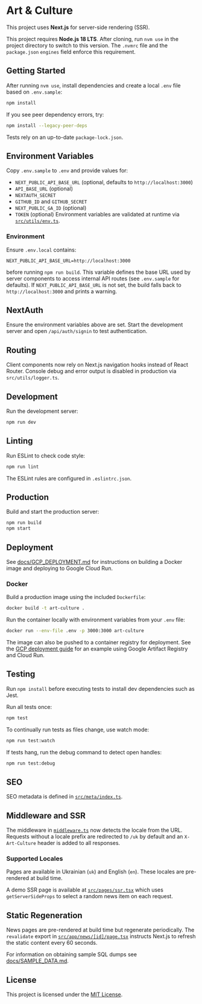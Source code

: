 # Art & Culture

This project uses **Next.js** for server-side rendering (SSR).

This project requires **Node.js 18 LTS**. After cloning, run `nvm use` in the
project directory to switch to this version. The `.nvmrc` file and the
`package.json` `engines` field enforce this requirement.

## Getting Started

After running `nvm use`, install dependencies and create a local `.env` file based on `.env.sample`:

```bash
npm install
```

If you see peer dependency errors, try:

```bash
npm install --legacy-peer-deps
```

Tests rely on an up-to-date `package-lock.json`.


## Environment Variables

Copy `.env.sample` to `.env` and provide values for:
- `NEXT_PUBLIC_API_BASE_URL` (optional, defaults to `http://localhost:3000`)
- `API_BASE_URL` (optional)
- `NEXTAUTH_SECRET`
- `GITHUB_ID` and `GITHUB_SECRET`
- `NEXT_PUBLIC_GA_ID` (optional)
- `TOKEN` (optional)
Environment variables are validated at runtime via [`src/utils/env.ts`](src/utils/env.ts).

### Environment

Ensure `.env.local` contains:
```
NEXT_PUBLIC_API_BASE_URL=http://localhost:3000
```
before running `npm run build`. This variable defines the base URL used by server components to access internal API routes (see `.env.sample` for defaults).
If `NEXT_PUBLIC_API_BASE_URL` is not set, the build falls back to `http://localhost:3000` and prints a warning.

## NextAuth

Ensure the environment variables above are set. Start the development server and open `/api/auth/signin` to test authentication.


## Routing
Client components now rely on Next.js navigation hooks instead of React Router.
Console debug and error output is disabled in production via `src/utils/logger.ts`.
## Development

Run the development server:

```bash
npm run dev
```


## Linting

Run ESLint to check code style:

```bash
npm run lint
```

The ESLint rules are configured in `.eslintrc.json`.

## Production

Build and start the production server:

```bash
npm run build
npm start
```

## Deployment

See [docs/GCP_DEPLOYMENT.md](docs/GCP_DEPLOYMENT.md) for instructions on building a Docker image and deploying to Google Cloud Run.

### Docker

Build a production image using the included `Dockerfile`:

```bash
docker build -t art-culture .
```

Run the container locally with environment variables from your `.env` file:

```bash
docker run --env-file .env -p 3000:3000 art-culture
```

The image can also be pushed to a container registry for deployment. See the [GCP deployment guide](docs/GCP_DEPLOY.md) for an example using Google Artifact Registry and Cloud Run.



## Testing

Run `npm install` before executing tests to install dev dependencies such as Jest.

Run all tests once:

```bash
npm test
```

To continually run tests as files change, use watch mode:

```bash
npm run test:watch
```

If tests hang, run the debug command to detect open handles:

```bash
npm run test:debug
```

## SEO

SEO metadata is defined in [`src/meta/index.ts`](src/meta/index.ts).

## Middleware and SSR

The middleware in [`middleware.ts`](middleware.ts) now detects the locale from the
URL. Requests without a locale prefix are redirected to `/uk` by default and an
`X-Art-Culture` header is added to all responses.

### Supported Locales

Pages are available in Ukrainian (`uk`) and English (`en`). These locales are
pre-rendered at build time.

A demo SSR page is available at [`src/pages/ssr.tsx`](src/pages/ssr.tsx) which uses `getServerSideProps` to select a random news item on each request.

## Static Regeneration

News pages are pre-rendered at build time but regenerate periodically. The
`revalidate` export in [`src/app/news/[id]/page.tsx`](src/app/news/%5Bid%5D/page.tsx)
instructs Next.js to refresh the static content every 60 seconds.

For information on obtaining sample SQL dumps see [docs/SAMPLE_DATA.md](docs/SAMPLE_DATA.md).

## License

This project is licensed under the [MIT License](LICENSE).
